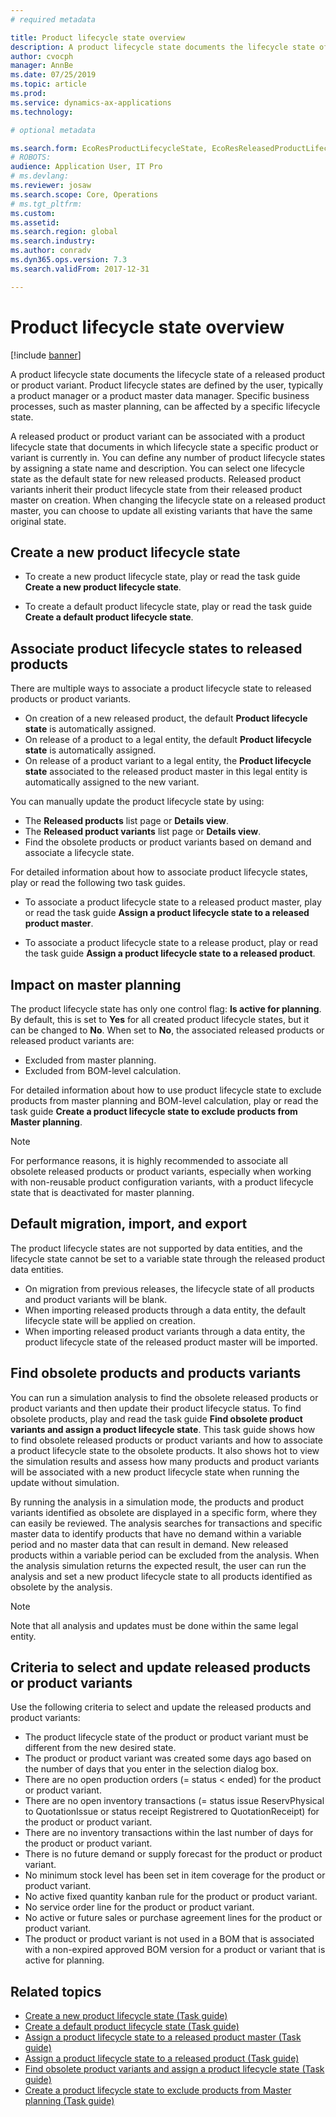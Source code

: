 ```yaml
---
# required metadata

title: Product lifecycle state overview
description: A product lifecycle state documents the lifecycle state of a released product or product variant.  
author: cvocph
manager: AnnBe
ms.date: 07/25/2019
ms.topic: article
ms.prod: 
ms.service: dynamics-ax-applications
ms.technology: 

# optional metadata

ms.search.form: EcoResProductLifecycleState, EcoResReleasedProductLifecycleStateChanges
# ROBOTS: 
audience: Application User, IT Pro
# ms.devlang: 
ms.reviewer: josaw
ms.search.scope: Core, Operations
# ms.tgt_pltfrm: 
ms.custom: 
ms.assetid: 
ms.search.region: global
ms.search.industry: 
ms.author: conradv
ms.dyn365.ops.version: 7.3 
ms.search.validFrom: 2017-12-31

---
```


# Product lifecycle state overview

[!include [banner](../includes/banner.md)]

A product lifecycle state documents the lifecycle state of a released product or product variant. Product lifecycle states are defined 
by the user, typically a product manager or a product master data manager. Specific business processes, such as master planning, can be 
affected by a specific lifecycle state.   

A released product or product variant can be associated with a product lifecycle state that documents in which lifecycle state a 
specific product or variant is currently in. You can define any number of product lifecycle states by assigning a state name and 
description. You can select one lifecycle state as the default state for new released products. Released product variants inherit 
their product lifecycle state from their released product master on creation. When changing the lifecycle state on a released product master, you can choose to update all existing variants that have the same original state.  

## Create a new product lifecycle state 

- To create a new product lifecycle state, play or read the task guide **Create a new product lifecycle state**. 

-  To create a default product lifecycle state, play or read the task guide **Create a default product lifecycle state**.   

## Associate product lifecycle states to released products  

There are multiple ways to associate a product lifecycle state to released products or product variants.

-  On creation of a new released product, the default **Product lifecycle state** is automatically assigned. 
-  On release of a product to a legal entity, the default **Product lifecycle state** is automatically assigned. 
-  On release of a product variant to a legal entity, the **Product lifecycle state** associated to the released product master in this 
legal entity is automatically assigned to the new variant. 

You can manually update the product lifecycle state by using: 

-    The **Released products** list page or **Details view**. 
-  The **Released product variants** list page or **Details view**. 
-  Find the obsolete products or product variants based on demand and associate a lifecycle state.  

For detailed information about how to associate product lifecycle states, play or read the following two task guides.

-  To associate a product lifecycle state to a released product master, play or read the task guide **Assign a product lifecycle state to a released product master**. 

-  To associate a product lifecycle state to a release product, play or read the task guide **Assign a product lifecycle state to a released product**. 

## Impact on master planning 

The product lifecycle state has only one control flag: **Is active for planning**. By default, this is set to **Yes** for all created 
product lifecycle states, but it can be changed to **No**. When set to **No**, the associated released products or released product variants are: 

-  Excluded from master planning. 
-  Excluded from BOM-level calculation. 

For detailed information about how to use product lifecycle state to exclude products from master planning and BOM-level calculation, play or read the task guide **Create a product lifecycle state to exclude products from Master planning**.

> [!NOTE]
> For performance reasons, it is highly recommended to associate all obsolete released products or product variants, especially when 
working with non-reusable product configuration variants, with a product lifecycle state that is deactivated for master planning.  

## Default migration, import, and export 

The product lifecycle states are not supported by data entities, and the lifecycle state cannot be set to a variable state through the 
released product data entities.

-  On migration from previous releases, the lifecycle state of all products and product variants will be blank.  
-  When importing released products through a data entity, the default lifecycle state will be applied on creation.  
-  When importing released product variants through a data entity, the product lifecycle state of the released product master will be imported.   

## Find obsolete products and products variants 

You can run a simulation analysis to find the obsolete released products or product variants and then update their product lifecycle status. To find obsolete products, play and read the task guide **Find obsolete product variants and assign a product lifecycle state**. This task guide shows how to find obsolete released products or product variants and how to associate a product lifecycle state to the obsolete products. It also shows hot to view the simulation results and assess how many products and product variants will be associated with a new product lifecycle state when running the update without simulation.  

By running the analysis in a simulation mode, the products and product variants identified as obsolete are displayed in a specific form, where they can easily be reviewed. The analysis searches for transactions and specific master data to identify products that have no demand within a variable period and no master data that can result in demand. New released products within a variable period can be excluded from the analysis. When the analysis simulation returns the expected result, the user can run the analysis and set a new product lifecycle state to all products identified as obsolete by the analysis.  

> [!NOTE]
> Note that all analysis and updates must be done within the same legal entity.  

## Criteria to select and update released products or product variants 

Use the following criteria to select and update the released products and product variants: 

-    The product lifecycle state of the product or product variant must be different from the new desired state. 
-  The product or product variant was created some days ago based on the number of days that you enter in the selection dialog box. 
-  There are no open production orders (= status < ended) for the product or product variant. 
-  There are no open inventory transactions (= status issue ReservPhysical to QuotationIssue or status receipt Registrered to QuotationReceipt) for the product or product variant. 
-  There are no inventory transactions within the last number of days for the product or product variant. 
-  There is no future demand or supply forecast for the product or product variant.  
-  No minimum stock level has been set in item coverage for the product or product variant. 
-  No active fixed quantity kanban rule for the product or product variant.  
-  No service order line for the product or product variant. 
-  No active or future sales or purchase agreement lines for the product or product variant. 
-  The product or product variant is not used in a BOM that is associated with a non-expired approved BOM version for a product or variant that is active for planning.

## Related topics

-  [Create a new product lifecycle state (Task guide)](tasks/new-product-lifecycle-state.md)
-  [Create a default product lifecycle state (Task guide)](tasks/default-product-lifecycle-state.md)
-  [Assign a product lifecycle state to a released product master (Task guide)](tasks/product-lifecycle-state-released-product-master.md)
-  [Assign a product lifecycle state to a released product (Task guide)](tasks/product-lifecycle-state-released-product.md)
-  [Find obsolete product variants and assign a product lifecycle state (Task guide)](tasks/obsolete-product-variants.md)
-  [Create a product lifecycle state to exclude products from Master planning (Task guide)](tasks/exclude-products-master-planning.md)
